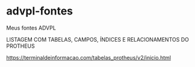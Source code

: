 # advpl-fontes
Meus fontes ADVPL

LISTAGEM COM TABELAS, CAMPOS, ÍNDICES E RELACIONAMENTOS DO PROTHEUS

https://terminaldeinformacao.com/tabelas_protheus/v2/inicio.html
